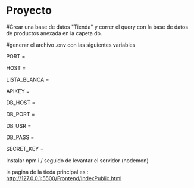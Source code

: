# Proyecto

#Crear una base de datos "Tienda" y correr el query con la base de datos de productos anexada en la capeta db.

#generar el archivo .env con las siguientes variables

PORT =

HOST = 

LISTA_BLANCA =

APIKEY = 

DB_HOST = 

DB_PORT = 

DB_USR = 

DB_PASS = 

SECRET_KEY = 

Instalar npm i / seguido de levantar el servidor (nodemon)

la pagina de la tieda principal es : http://127.0.0.1:5500/Frontend/IndexPublic.html
